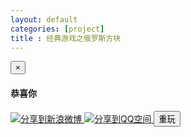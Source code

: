 ```yaml
---
layout: default
categories: [project]
title : 经典游戏之俄罗斯方块
---
```



<p style="padding: 0px;margin: 0px;">
<link rel="stylesheet" href="./tetris.css" type="text/css" />
</p>


<div class="wrapper">
  <div class="sub-wrapper">
    <div class="scroller">
        <div id="tetris">
        </div>
    </div>
  </div>
</div>

<div class="modal fade" id="myModal" tabindex="-1" role="dialog" aria-labelledby="myModalLabel" aria-hidden="true">
    <div class="modal-dialog">
    <div class="modal-content">
    <div class="modal-header">
    <button type="button" class="close" data-dismiss="modal" aria-hidden="true">×</button>
    <h4 class="modal-title">
    <strong>恭喜你</strong>
    </h4>
    </div>
    <div class="modal-body">
    <p></p>
    </div>
    <div class="modal-footer">
        <a href="" class="btn game-fenxiang game-fenxiang-weibo"  target="_blank" >
            <img src="http://www.sinaimg.cn/blog/developer/wiki/LOGO_16x16.png" alt="分享到新浪微博" >
        </a>
        <a href="" class="btn game-fenxiang game-fenxiang-qzone"  target="_blank" >
            <img src="http://qzonestyle.gtimg.cn/ac/qzone_v5/app/app_share/qz_logo.png" alt="分享到QQ空间" />
        </a>
		<button type="button" class="btn btn-danger " data-dismiss="modal">重玩</button>
		</div>
    </div>
    </div>
</div>

<script>
tk.comment.isHaveComment = false;
if(tk.isMobile.any()){
    tk.ad.isLoadGoogleJs = false;
    tk.ad.isShowPageFoot = false;
    jQuery(document).ready(function(){
        tk.ad.loadGoogleJs(true);
        $(".ad-page-footer").show();
	    tk.ad.showPageFoot("ad-page-footer","auto" ,true);
    });
}

function loadTetris() {
    var tetris = new TK.Tetris();
    var cw,ch, oneSize, pad = 1, canvasWidth, canvasHeight,w,h, one;
    
    w =  tk.min($(window).width(), screen.width, screen.availWidth);
    h =  tk.min($(window).height(), screen.height, screen.availHeight);
    var tetrisPad = 0;
    var menuHeight = 38;
    var menuPad = 15;
    var adHeight = 50;
    var boadWidth = 2;
    h -= boadWidth;
    
    //fix QQ bug
    if(tk.isMobile.QQ()){
        h -= 2;
        $("#tetris").css("border", "0px");
    }
    
    var widthNum = 10;
    
    if(tk.isMobile.any()){
        h -= menuHeight;
        tetrisPad += menuHeight;
        h -= adHeight;
        
        if(w > 754){
            h -= menuPad;
            tetrisPad += menuPad;
            
            $(".right-ad,.left-ad").hide();
            w -= 500;
            h -= 150;
            widthNum = 15;
        }
        oneSize = parseInt(w * 0.7 / widthNum);
        cw = oneSize * widthNum;
        ch = oneSize * parseInt(h/oneSize);
        //tetrisPad += (h - ch);
        $("#tetris").css("width", w+"px");
        
        //$("#tetris").css("padding-top", tetrisPad+"px");
        $("#tetris").css("padding-top", "2.7em");
    }else{
        if(w < 1400){
            w -= 700;
            h -= 150;
            oneSize = parseInt(w * 0.5 / widthNum);
            cw = oneSize * widthNum;
            ch = oneSize * parseInt(h/oneSize);
            
            $("#tetris").css("height", h+"px");
            $("#tetris").css("width", w+"px");
        }else{
            pad = 2;
            ch = 800;
            cw = 400;
            oneSize = 40;
            w = 700;
        }
    }
    
    tetris.init({
        canvasHeight : ch,
        canvasWidth : cw,
        pSize : oneSize,
        next_shap_pad : pad,
        dom : $("#tetris"),
        style : {
            "canvas" :{
                "width" : cw + "px",
                "height" : ch + "px"
            },
            "info" :{
                "width" : (w-cw) + "px",
                "height" : ch + "px"
            },
            "next_shape" : {
                "padding-bottom" : (oneSize * 3 + 10) + "px"
            }
        },
        callback : function(score){
            showMessage(score, function(){
                location.href = location.href;
            });
        }
    });


}

tk.require("/project/tetris/index.md", ["/project/tetris/tetris.js"], function(){
    loadTetris();
});



function setWeiBo(shareUrl, title, $dom){
    var url = "http://v.t.sina.com.cn/share/share.php?url="+encodeURI(shareUrl)+"&title="+encodeURI(title)+"&appkey=2924220432 &searchPic=false";
    $dom.attr("href", url);
}

function setQzone(shareUrl, title, $dom){
    var url = "http://sns.qzone.qq.com/cgi-bin/qzshare/cgi_qzshare_onekey?url="+shareUrl+"#0-qzone-1-68767-d020d2d2a4e8d1a374a433f596ad1440&title=经典游戏之俄罗斯方块&desc="+title+"&summary="+title+"&site=http://github.tiankonguse.com";
    $dom.attr("href", url);
}

function showMessage(score, cb) {
    var $message = $("#myModal");
    var shareUrl = "http://github.tiankonguse.com/project/tetris/";

    
    var title = "俄罗斯方块我轻松达到"+score+"分，你能打败我吗？快来挑战我吧？";
    var bodyText = "恭喜你，获得了" + score + "高分，分享给好友？";
    
    if(typeof WeixinJSBridge == 'undefined'){
        setWeiBo(shareUrl, title, $(".game-fenxiang-weibo"));
        setQzone(shareUrl, title, $(".game-fenxiang-qzone"));
    }else{
        $("#game-fenxiang").hide();
        document.title = "俄罗斯方块我轻松达到"+score+"分，你能打败我吗？快来挑战我吧？";
    }
    $message.find(".modal-body>p").text(bodyText);
    $message.modal("show");
    if (cb) {
		$message.on("hidden.bs.modal", cb);
    }
}

function preventDefault(ev) {
  ev.preventDefault()
}

document.addEventListener('touchmove', preventDefault, false)

function isScroller(el) {
  // 判断元素是否为 scroller
  return el.classList.contains('scroller')
}

document.body.addEventListener('touchmove', function (ev) {
  var target = ev.target
  // 在 scroller 上滑动，阻止事件冒泡，启用浏览器默认行为。
  if (isScroller(target)) {
    ev.stopPropagation()
  }
}, false)

</script>

